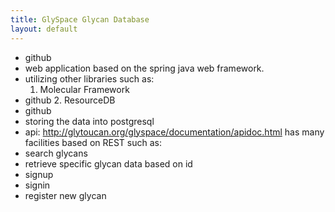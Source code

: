 ```yaml
---
title: GlySpace Glycan Database
layout: default
---
```

* github
* web application based on the spring java web framework.
* utilizing other libraries such as:
  1. Molecular Framework
* github
  2. ResourceDB
* github
* storing the data into postgresql
* api: http://glytoucan.org/glyspace/documentation/apidoc.html has many facilities based on REST such as:
* search glycans
* retrieve specific glycan data based on id
* signup
* signin
* register new glycan